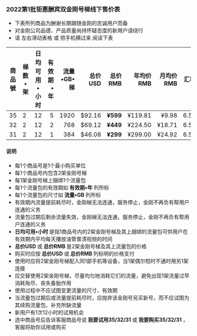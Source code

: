 
### 2022第1批钜惠酬宾双金刚号梯线下售价表

- 下表所列商品为酬谢长期跟随金刚的忠诚用户而备
- 对金刚公司品德、产品质量尚持怀疑态度的新用户请绕行
- 请 左右滑动表格 或 把手机横过来 阅读下表

|商品號|梯数•架|日均可用•小时|有效期•年|流量•GB•梯|总价USD|总价RMB|年均价RMB|月均价RMB|汇率|线下限售|
|-----|-----|-------|---:|---:|-------:|------:|------:|----:|---|------|
|35|2|12|5|1920|$92.16| <strong> ¥599|¥119.81|¥9.98 | 6.50 |10,000|
|32|2|12|2|768|$69.12| <strong> ¥449|¥224.50 |¥18.71| 6.50 |10,000 |
|31|2|12|1|384|$46.08| <strong> ¥299|¥299.00 |¥24.92| 6.50 |10,000 |

#### 说明
- 每1个商品号是1个最小购买单位
- 每1个商品号内包含2架金刚号梯
- 每1架金刚号梯上捆绑1个流量包
- 每1个流量包的有效期如<strong> 有效期•年 </strong>列所标
- 每1个流量包的尺寸如<strong> 流量•GB </strong>列所标
- 有效期内流量提前耗尽时，金刚梯无法连通，服务停止，金刚不再负有帮用户连通的义务
- 流量包过期后剩余流量失效，金刚梯无法连通，服务停止，金刚不再负有帮用户连通的义务
- <strong>日均可用•小时 </strong>是指1商品号内的2架金刚号梯及其上捆绑的流量包可供用户在有效期内平均每天播放油管普清视频的时间
- <strong>总价USD </strong>或<strong> 总价RMB </strong>是2架金刚号梯及其上流量包的价格
- 购买时应按<strong> 总价USD </strong>或<strong> 总价RMB </strong>列标明的价格支付
- 使用时应将2架金刚号梯配入同1部手机等设备，当1架偶尔短时不通时用另1架连接
- 应交替使用2架金刚号梯，尽量均匀地消耗它们的流量，避免出现1架流量过早消耗殆尽、丧失备胎作用
- 使用过程中不应试图变更流量的尺寸、有效期
- 当流量包过期后或流量提前耗尽时，应抛弃该金刚号另买新号，而不应试图为其续购流量包、补充所缺流量
- 新用户有1次12小时的试用机会
- 选中商品号后告诉客服商品号说<strong> 我要试用35/32/31 </strong>或<strong> 我要购买35/32/31 </strong>，客服将助你试用或购买
